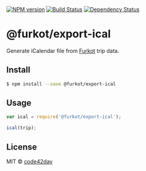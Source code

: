 [![NPM version][npm-image]][npm-url]
[![Build Status][build-image]][build-url]
[![Dependency Status][deps-image]][deps-url]

# @furkot/export-ical

Generate iCalendar file from [Furkot] trip data.

## Install

```sh
$ npm install --save @furkot/export-ical
```

## Usage

```js
var ical = require('@furkot/export-ical');

ical(trip);
```

## License

MIT © [code42day](https://code42day.com)

[Furkot]: https://trips.furkot.com

[npm-image]: https://img.shields.io/npm/v/@furkot/export-ical
[npm-url]: https://npmjs.org/package/@furkot/export-ical

[build-image]: https://img.shields.io/github/actions/workflow/status/furkot/export-ical/check.yaml?branch=main
[build-url]: https://github.com/furkot/export-ical/actions/workflows/check.yaml

[deps-image]: https://img.shields.io/librariesio/release/npm/@furkot/export-ical
[deps-url]: https://libraries.io/npm/@furkot%2Fexport-ical
